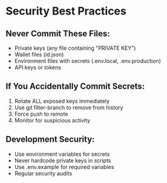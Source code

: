 # Security Best Practices

## Never Commit These Files:
- Private keys (any file containing "PRIVATE KEY")
- Wallet files (id.json)
- Environment files with secrets (.env.local, .env.production)
- API keys or tokens

## If You Accidentally Commit Secrets:
1. Rotate ALL exposed keys immediately
2. Use git filter-branch to remove from history
3. Force push to remote
4. Monitor for suspicious activity

## Development Security:
- Use environment variables for secrets
- Never hardcode private keys in scripts
- Use .env.example for required variables
- Regular security audits
